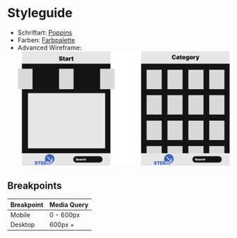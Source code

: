 # Styleguide
- Schriftart: [Poppins](https://fonts.google.com/specimen/Poppins)
- Farben: [Farbpalette](https://coolors.co/131515-4062bb-e5e7e6)
- Advanced Wireframe: ![Wireframe](./img/advanced_wireframe.png)

## Breakpoints
| Breakpoint | Media Query |
|------------|-------------|
| Mobile     | 0 - 600px   |
| Desktop    | 600px +     |